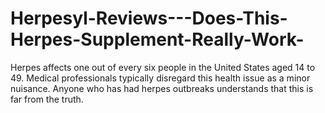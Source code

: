 # Herpesyl-Reviews---Does-This-Herpes-Supplement-Really-Work-
Herpes affects one out of every six people in the United States aged 14 to 49. Medical professionals typically disregard this health issue as a minor nuisance. Anyone who has had herpes outbreaks understands that this is far from the truth.
